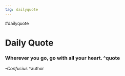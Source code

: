 ```yaml
---
tag: dailyquote
---
```


#dailyquote

# Daily Quote

### Wherever you go, go with all your heart. ^quote
*-Confucius* ^author
